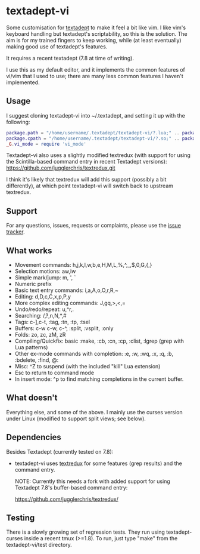 textadept-vi
============

Some customisation for [textadept](http://foicica.com/textadept) to make it
feel a bit like vim.  I like vim's keyboard handling but textadept's
scriptability, so this is the solution.  The aim is for my trained fingers
to keep working, while (at least eventually) making good use of textadept's
features.

It requires a recent textadept (7.8 at time of writing).

I use this as my default editor, and it implements the common features of
vi/vim that I used to use; there are many less common features I haven't
implemented.

Usage
-----
I suggest cloning textadept-vi into ~/.textadept, and setting it up with the
following:

```lua
package.path = "/home/username/.textadept/textadept-vi/?.lua;" .. package.path
package.cpath = "/home/username/.textadept/textadept-vi/?.so;" .. package.cpath
_G.vi_mode = require 'vi_mode'
```

Textadept-vi also uses a slightly modified textredux (with support for using
the Scintilla-based command entry in recent Textadept versions):
    https://github.com/jugglerchris/textredux.git

I think it's likely that textredux will add this support (possibly a bit
differently), at which point textadept-vi will switch back to upstream
textredux.

Support
-------
For any questions, issues, requests or complaints, please use the [issue
tracker](https://github.com/jugglerchris/textadept-vi/issues).

What works
----------
* Movement commands: h,j,k,l,w,b,e,H,M,L,%,^,_,$,0,G,{,}
* Selection motions: aw,iw
* Simple mark/jump: m, ', `
* Numeric prefix
* Basic text entry commands: i,a,A,o,O,r,R,~
* Editing: d,D,c,C,x,p,P,y
* More complex editing commands: J,gq,>,<,=
* Undo/redo/repeat: u,^r,.
* Searching: /,?,n,N,*,#
* Tags: c-],c-t, :tag, :tn, :tp, :tsel
* Buffers: c-w c-w, c-^, :split, :vsplit, :only
* Folds: zo, zc, zM, zR
* Compiling/Quickfix: basic :make, :cb, :cn, :cp, :clist, :lgrep (grep with Lua patterns)
* Other ex-mode commands with completion: :e, :w, :wq, :x, :q, :b, :bdelete, :find, @:
* Misc: ^Z to suspend (with the included "kill" Lua extension)
* Esc to return to command mode
* In insert mode: ^p to find matching completions in the current buffer.

What doesn't
------------
Everything else, and some of the above.  I mainly use the curses version
under Linux (modified to support split views; see below).

Dependencies
------------
Besides Textadept (currently tested on 7.8):
* textadept-vi uses [textredux](http://rgieseke.github.io/textredux/)
  for some features (grep results) and the command entry.
  
  NOTE: Currently this needs a fork with added support for using
  Textadept 7.8's buffer-based command entry:
  
  https://github.com/jugglerchris/textredux/

Testing
-------
There is a slowly growing set of regression tests.  They run using
textadept-curses inside a recent tmux (>=1.8).  To run, just type "make"
from the textadept-vi/test directory.
